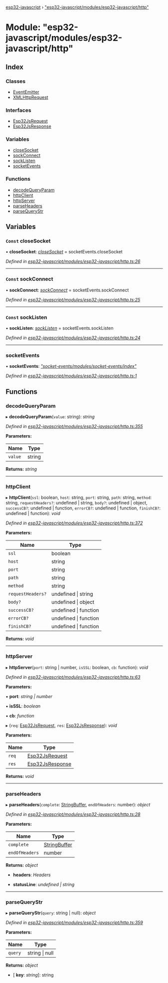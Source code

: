 [esp32-javascript](../README.md) › ["esp32-javascript/modules/esp32-javascript/http"](_esp32_javascript_modules_esp32_javascript_http_.md)

# Module: "esp32-javascript/modules/esp32-javascript/http"

## Index

### Classes

* [EventEmitter](../classes/_esp32_javascript_modules_esp32_javascript_http_.eventemitter.md)
* [XMLHttpRequest](../classes/_esp32_javascript_modules_esp32_javascript_http_.xmlhttprequest.md)

### Interfaces

* [Esp32JsRequest](../interfaces/_esp32_javascript_modules_esp32_javascript_http_.esp32jsrequest.md)
* [Esp32JsResponse](../interfaces/_esp32_javascript_modules_esp32_javascript_http_.esp32jsresponse.md)

### Variables

* [closeSocket](_esp32_javascript_modules_esp32_javascript_http_.md#const-closesocket)
* [sockConnect](_esp32_javascript_modules_esp32_javascript_http_.md#const-sockconnect)
* [sockListen](_esp32_javascript_modules_esp32_javascript_http_.md#const-socklisten)
* [socketEvents](_esp32_javascript_modules_esp32_javascript_http_.md#socketevents)

### Functions

* [decodeQueryParam](_esp32_javascript_modules_esp32_javascript_http_.md#decodequeryparam)
* [httpClient](_esp32_javascript_modules_esp32_javascript_http_.md#httpclient)
* [httpServer](_esp32_javascript_modules_esp32_javascript_http_.md#httpserver)
* [parseHeaders](_esp32_javascript_modules_esp32_javascript_http_.md#parseheaders)
* [parseQueryStr](_esp32_javascript_modules_esp32_javascript_http_.md#parsequerystr)

## Variables

### `Const` closeSocket

• **closeSocket**: *[closeSocket](_socket_events_modules_socket_events_index_.md#closesocket)* = socketEvents.closeSocket

*Defined in [esp32-javascript/modules/esp32-javascript/http.ts:26](https://github.com/marcelkottmann/esp32-javascript/blob/e6e5921/components/esp32-javascript/modules/esp32-javascript/http.ts#L26)*

___

### `Const` sockConnect

• **sockConnect**: *[sockConnect](_socket_events_modules_socket_events_index_.md#sockconnect)* = socketEvents.sockConnect

*Defined in [esp32-javascript/modules/esp32-javascript/http.ts:25](https://github.com/marcelkottmann/esp32-javascript/blob/e6e5921/components/esp32-javascript/modules/esp32-javascript/http.ts#L25)*

___

### `Const` sockListen

• **sockListen**: *[sockListen](_socket_events_modules_socket_events_index_.md#socklisten)* = socketEvents.sockListen

*Defined in [esp32-javascript/modules/esp32-javascript/http.ts:24](https://github.com/marcelkottmann/esp32-javascript/blob/e6e5921/components/esp32-javascript/modules/esp32-javascript/http.ts#L24)*

___

###  socketEvents

• **socketEvents**: *["socket-events/modules/socket-events/index"](_socket_events_modules_socket_events_index_.md)*

*Defined in [esp32-javascript/modules/esp32-javascript/http.ts:1](https://github.com/marcelkottmann/esp32-javascript/blob/e6e5921/components/esp32-javascript/modules/esp32-javascript/http.ts#L1)*

## Functions

###  decodeQueryParam

▸ **decodeQueryParam**(`value`: string): *string*

*Defined in [esp32-javascript/modules/esp32-javascript/http.ts:355](https://github.com/marcelkottmann/esp32-javascript/blob/e6e5921/components/esp32-javascript/modules/esp32-javascript/http.ts#L355)*

**Parameters:**

Name | Type |
------ | ------ |
`value` | string |

**Returns:** *string*

___

###  httpClient

▸ **httpClient**(`ssl`: boolean, `host`: string, `port`: string, `path`: string, `method`: string, `requestHeaders?`: undefined | string, `body?`: undefined | object, `successCB?`: undefined | function, `errorCB?`: undefined | function, `finishCB?`: undefined | function): *void*

*Defined in [esp32-javascript/modules/esp32-javascript/http.ts:372](https://github.com/marcelkottmann/esp32-javascript/blob/e6e5921/components/esp32-javascript/modules/esp32-javascript/http.ts#L372)*

**Parameters:**

Name | Type |
------ | ------ |
`ssl` | boolean |
`host` | string |
`port` | string |
`path` | string |
`method` | string |
`requestHeaders?` | undefined &#124; string |
`body?` | undefined &#124; object |
`successCB?` | undefined &#124; function |
`errorCB?` | undefined &#124; function |
`finishCB?` | undefined &#124; function |

**Returns:** *void*

___

###  httpServer

▸ **httpServer**(`port`: string | number, `isSSL`: boolean, `cb`: function): *void*

*Defined in [esp32-javascript/modules/esp32-javascript/http.ts:63](https://github.com/marcelkottmann/esp32-javascript/blob/e6e5921/components/esp32-javascript/modules/esp32-javascript/http.ts#L63)*

**Parameters:**

▪ **port**: *string | number*

▪ **isSSL**: *boolean*

▪ **cb**: *function*

▸ (`req`: [Esp32JsRequest](../interfaces/_esp32_javascript_modules_esp32_javascript_http_.esp32jsrequest.md), `res`: [Esp32JsResponse](../interfaces/_esp32_javascript_modules_esp32_javascript_http_.esp32jsresponse.md)): *void*

**Parameters:**

Name | Type |
------ | ------ |
`req` | [Esp32JsRequest](../interfaces/_esp32_javascript_modules_esp32_javascript_http_.esp32jsrequest.md) |
`res` | [Esp32JsResponse](../interfaces/_esp32_javascript_modules_esp32_javascript_http_.esp32jsresponse.md) |

**Returns:** *void*

___

###  parseHeaders

▸ **parseHeaders**(`complete`: [StringBuffer](../classes/_esp32_javascript_modules_esp32_javascript_stringbuffer_.stringbuffer.md), `endOfHeaders`: number): *object*

*Defined in [esp32-javascript/modules/esp32-javascript/http.ts:28](https://github.com/marcelkottmann/esp32-javascript/blob/e6e5921/components/esp32-javascript/modules/esp32-javascript/http.ts#L28)*

**Parameters:**

Name | Type |
------ | ------ |
`complete` | [StringBuffer](../classes/_esp32_javascript_modules_esp32_javascript_stringbuffer_.stringbuffer.md) |
`endOfHeaders` | number |

**Returns:** *object*

* **headers**: *Headers*

* **statusLine**: *undefined | string*

___

###  parseQueryStr

▸ **parseQueryStr**(`query`: string | null): *object*

*Defined in [esp32-javascript/modules/esp32-javascript/http.ts:359](https://github.com/marcelkottmann/esp32-javascript/blob/e6e5921/components/esp32-javascript/modules/esp32-javascript/http.ts#L359)*

**Parameters:**

Name | Type |
------ | ------ |
`query` | string &#124; null |

**Returns:** *object*

* \[ **key**: *string*\]: string
